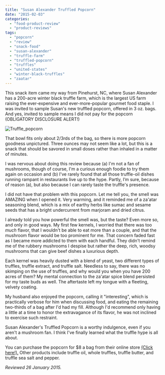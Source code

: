```yaml
---
title: "Susan Alexander Truffled Popcorn"
date: "2015-02-03"
categories: 
  - "food-product-review"
  - "product-reviews"
tags: 
  - "popcorn"
  - "review"
  - "snack-food"
  - "susan-alexander"
  - "truffle-farm"
  - "truffled-popcorn"
  - "truffles"
  - "united-states"
  - "winter-black-truffles"
  - "zaatar"
---
```


This snack item came my way from Pinehurst, NC, where Susan Alexander has a 200-acre winter black truffle farm, which is the largest US farm raising the ever-expensive and ever-more-popular gourmet food staple. I was invited to sample Susan's new truffled popcorn, offered in 3 oz. bags. And yes, invited to sample means I did not pay for the popcorn (OBLIGATORY DISCLOSURE ALERT!)

![Truffle_popcorn](http://www.rebeccagomezfarrell.com/wp-content/uploads/2015/01/Truffle_popcorn-333x500.jpg)

That bowl fits only about 2/3rds of the bag, so there is more popcorn goodness unpictured. Three ounces may not seem like a lot, but this is a snack that should be savored in small doses rather than inhaled in a matter of minutes.

I was nervous about doing this review because (a) I'm not a fan of mushrooms, though of course, I'm a curious enough foodie to try them again on occasion and (b) I've rarely found that all those truffle-oil dishes running rampant in restaurants live up to the hype. Partly, I’m sure, because of reason (a), but also because I can rarely taste the truffle's presence.

I did not have that problem with this popcorn. Let me tell you, the smell was AMAZING when I opened it. Very warming, and it reminded me of a za'atar seasoning blend, which is a mix of earthy herbs like sumac and sesame seeds that has a bright undercurrent from marjoram and dried citrus.

I already told you how powerful the smell was, but the taste? Even more so, and only in good ways. My first few kernels, I worried that there was too _much_ flavor, that I wouldn't be able to eat more than a couple, and that the mushroom flavor would be too prominent for me. That concern faded fast as I became more addicted to them with each handful. They didn't remind me of the rubbery mushrooms I despise but rather the deep, rich, woodsy mushrooms that can give beef dishes a luxurious depth.

Each kernel was heavily dusted with a blend of yeast, two different types of truffles, truffle extract, and truffle salt. Needless to say, there was no skimping on the use of truffles, and why would you when you have 200 acres of them? My mental connection to the za'atar spice blend persisted for my taste buds as well. The aftertaste left my tongue with a fleeting, velvety coating.

My husband also enjoyed the popcorn, calling it "interesting", which is practically verbose for him when discussing food, and eating the remaining two-thirds of a bag after I'd had my fill. Although I'd recommend only having a little at a time to honor the extravagance of its flavor, he was not inclined to exercise such restraint.

Susan Alexander's Truffled Popcorn is a worthy indulgence, even if you aren't a mushroom fan. I think I've finally learned what the truffle hype is all about.

You can purchase the popcorn for $8 a bag from their online store [(Click here!).](http://www.susanalexander-truffles.com/shop/) Other products include truffle oil, whole truffles, truffle butter, and truffle sea salt and pepper.

_Reviewed 26 January 2015._
